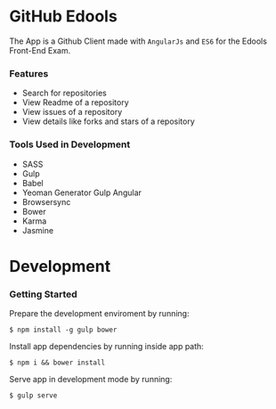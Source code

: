 # GitHub Edools
 The App is a Github Client made with `AngularJs` and `ES6` for the Edools Front-End Exam.
 

 ### Features
 
 * Search for repositories
 * View Readme of a repository
 * View issues of a repository
 * View details like forks and stars of a repository

 
 ### Tools Used in Development
 
 * SASS
 * Gulp
 * Babel
 * Yeoman Generator Gulp Angular
 * Browsersync
 * Bower
 * Karma
 * Jasmine
  

 # Development
 
 ### Getting Started
 
 Prepare the development enviroment by running:
 
 ```
 $ npm install -g gulp bower
 ```
 
 Install app dependencies by running inside app path:
 
 ```
 $ npm i && bower install
 ```
 
 Serve app in development mode by running:
 
 ```
 $ gulp serve
 ```
